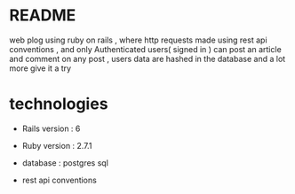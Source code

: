 # README

web plog using ruby on rails , where http requests made using rest api conventions , and only Authenticated users( signed in ) can post an article and comment on any post ,
users data are hashed in the database and a lot more give it a try

# technologies
* Rails version : 6

* Ruby version : 2.7.1

* database : postgres sql

*  rest api conventions

